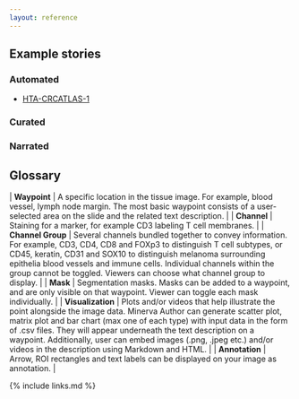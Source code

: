 ```yaml
---
layout: reference
---
```


## Example stories

### Automated
* [HTA-CRCATLAS-1](https://labsyspharm.github.io/HTA-CRCATLAS-1/minerva/crc03-overview.html)

### Curated


### Narrated



## Glossary

| **Waypoint** | A specific location in the tissue image. For example, blood vessel, lymph node margin. The most basic waypoint consists of a user-selected area on the slide and the related text description. |
| **Channel** | Staining for a marker, for example CD3 labeling T cell membranes. |
| **Channel Group** | Several channels bundled together to convey information. For example, CD3, CD4, CD8 and FOXp3 to distinguish T cell subtypes, or CD45, keratin, CD31 and SOX10 to distinguish melanoma surrounding epithelia blood vessels and immune cells. Individual channels within the group cannot be toggled. Viewers can choose what channel group to display. |
| **Mask** | Segmentation masks. Masks can be added to a waypoint, and are only visible on that waypoint. Viewer can toggle each mask individually. |
| **Visualization** | Plots and/or videos that help illustrate the point alongside the image data. Minerva Author can generate scatter plot, matrix plot and bar chart (max one of each type) with input data in the form of .csv files. They will appear underneath the text description on a waypoint. Additionally, user can embed images (.png, .jpeg etc.) and/or videos in the description using Markdown and HTML. |
| **Annotation** | Arrow, ROI rectangles and text labels can be displayed on your image as annotation. |


{% include links.md %}
